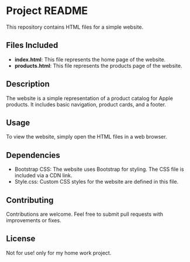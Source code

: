 # Project README

This repository contains HTML files for a simple website.

## Files Included

- **index.html**: This file represents the home page of the website.
- **products.html**: This file represents the products page of the website.

## Description

The website is a simple representation of a product catalog for Apple products. It includes basic navigation, product cards, and a footer.

## Usage

To view the website, simply open the HTML files in a web browser.

## Dependencies

- Bootstrap CSS: The website uses Bootstrap for styling. The CSS file is included via a CDN link.
- Style.css: Custom CSS styles for the website are defined in this file.

## Contributing

Contributions are welcome. Feel free to submit pull requests with improvements or fixes.

## License

Not for use! only for my home work project.
